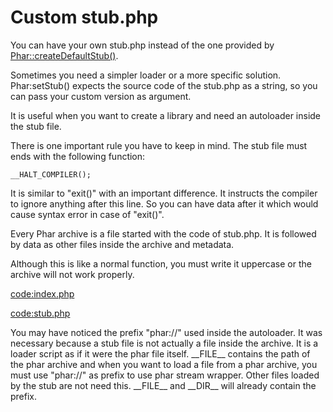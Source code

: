# Custom stub.php

You can have your own stub.php instead of the one provided by 
[Phar::createDefaultStub()](http://php.net/manual/en/phar.createdefaultstub.php).

Sometimes you need a simpler loader or a more specific solution. 
Phar:setStub() expects the source code of the stub.php as a string,
so you can pass your custom version as argument. 

It is useful when you want to create a library and need an autoloader inside
the stub file.

There is one important rule you have to keep in mind. The stub file must ends with the following function: 

```
__HALT_COMPILER();
```

It is similar to "exit()" with an important difference. 
It instructs the compiler to ignore anything after this line. So you can have data after it which 
would cause syntax error in case of "exit()". 

Every Phar archive is a file started with the code of stub.php. It is followed by data as other files 
inside the archive and metadata.

Although this is like a normal function, you must write it uppercase or the archive will not work properly. 

[code:index.php](index.php)

[code:stub.php](stub.php)

You may have noticed the prefix "phar://" used inside the autoloader. 
It was necessary because a stub file is not actually a file inside the archive. 
It is a loader script as if it were the phar file itself. \_\_FILE\_\_ contains the path 
of the phar archive and when you want to load a file from a phar archive, you must use
"phar://" as prefix to use phar stream wrapper. Other files loaded by the stub are not need this.
\_\_FILE\_\_ and \_\_DIR\_\_ will already contain the prefix.

